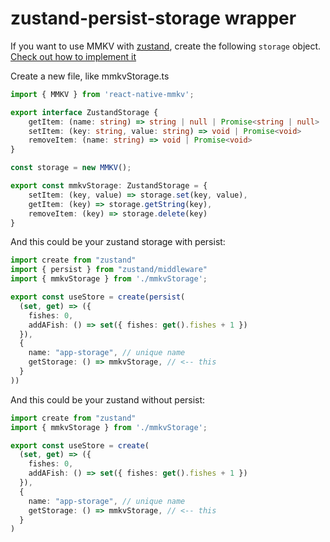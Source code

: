 # zustand-persist-storage wrapper


If you want to use MMKV with [zustand](https://github.com/pmndrs/zustand), create the following `storage` object. [Check out how to implement it](https://github.com/pmndrs/zustand/wiki/Persisting-the-store's-data#Options) 

Create a new file, like mmkvStorage.ts

```ts
import { MMKV } from 'react-native-mmkv';

export interface ZustandStorage {
    getItem: (name: string) => string | null | Promise<string | null>
    setItem: (key: string, value: string) => void | Promise<void>
    removeItem: (name: string) => void | Promise<void>
}

const storage = new MMKV();

export const mmkvStorage: ZustandStorage = {
    setItem: (key, value) => storage.set(key, value),
    getItem: (key) => storage.getString(key),
    removeItem: (key) => storage.delete(key)
}
```

And this could be your zustand storage with persist:

```ts
import create from "zustand"
import { persist } from "zustand/middleware"
import { mmkvStorage } from './mmkvStorage';

export const useStore = create(persist(
  (set, get) => ({
    fishes: 0,
    addAFish: () => set({ fishes: get().fishes + 1 })
  }),
  {
    name: "app-storage", // unique name
    getStorage: () => mmkvStorage, // <-- this
  }
))
```

And this could be your zustand without persist:

```ts
import create from "zustand"
import { mmkvStorage } from './mmkvStorage';

export const useStore = create(
  (set, get) => ({
    fishes: 0,
    addAFish: () => set({ fishes: get().fishes + 1 })
  }),
  {
    name: "app-storage", // unique name
    getStorage: () => mmkvStorage, // <-- this
  }
)
```
